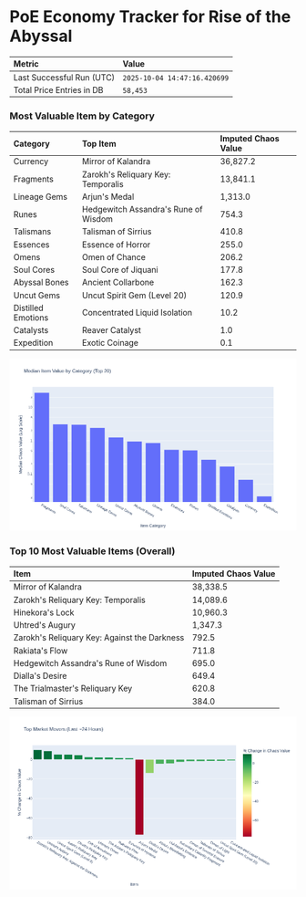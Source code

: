# PoE Economy Tracker for Rise of the Abyssal

<!-- START_MAINTENANCE -->
| Metric | Value |
|:---|:---|
| Last Successful Run (UTC) | `2025-10-04 14:47:16.420699` |
| Total Price Entries in DB | `58,453` |

<!-- END_MAINTENANCE -->

<!-- START_DATAFRAME_DEBUG -->
<!-- END_DATAFRAME_DEBUG -->

<!-- START_CATEGORY_ANALYSIS -->
### Most Valuable Item by Category
| Category | Top Item | Imputed Chaos Value |
| :--- | :--- | :--- |
| Currency | Mirror of Kalandra | 36,827.2 |
| Fragments | Zarokh's Reliquary Key: Temporalis | 13,841.1 |
| Lineage Gems | Arjun's Medal | 1,313.0 |
| Runes | Hedgewitch Assandra's Rune of Wisdom | 754.3 |
| Talismans | Talisman of Sirrius | 410.8 |
| Essences | Essence of Horror | 255.0 |
| Omens | Omen of Chance | 206.2 |
| Soul Cores | Soul Core of Jiquani | 177.8 |
| Abyssal Bones | Ancient Collarbone | 162.3 |
| Uncut Gems | Uncut Spirit Gem (Level 20) | 120.9 |
| Distilled Emotions | Concentrated Liquid Isolation | 10.2 |
| Catalysts | Reaver Catalyst | 1.0 |
| Expedition | Exotic Coinage | 0.1 |


![Category Analysis Chart](charts/category_analysis.png)
<!-- END_ANALYSIS -->

<!-- START_ANALYSIS -->
### Top 10 Most Valuable Items (Overall)
| Item | Imputed Chaos Value |
| :--- | :--- |
| Mirror of Kalandra | 38,338.5 |
| Zarokh's Reliquary Key: Temporalis | 14,089.6 |
| Hinekora's Lock | 10,960.3 |
| Uhtred's Augury | 1,347.3 |
| Zarokh's Reliquary Key: Against the Darkness | 792.5 |
| Rakiata's Flow | 711.8 |
| Hedgewitch Assandra's Rune of Wisdom | 695.0 |
| Dialla's Desire | 649.4 |
| The Trialmaster's Reliquary Key | 620.8 |
| Talisman of Sirrius | 384.0 |


![Market Movers Chart](charts/market_movers.png)
<!-- END_ANALYSIS -->
